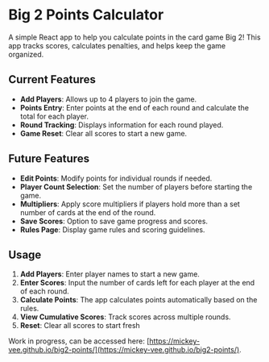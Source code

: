 # Big 2 Points Calculator

A simple React app to help you calculate points in the card game Big 2! This app tracks scores, calculates penalties, and helps keep the game organized.

## Current Features

- **Add Players**: Allows up to 4 players to join the game.
- **Points Entry**: Enter points at the end of each round and calculate the total for each player.
- **Round Tracking**: Displays information for each round played.
- **Game Reset**: Clear all scores to start a new game.

## Future Features

- **Edit Points**: Modify points for individual rounds if needed.
- **Player Count Selection**: Set the number of players before starting the game.
- **Multipliers**: Apply score multipliers if players hold more than a set number of cards at the end of the round.
- **Save Scores**: Option to save game progress and scores.
- **Rules Page**: Display game rules and scoring guidelines.

## Usage

1. **Add Players**: Enter player names to start a new game.
2. **Enter Scores**: Input the number of cards left for each player at the end of each round.
3. **Calculate Points**: The app calculates points automatically based on the rules.
4. **View Cumulative Scores**: Track scores across multiple rounds.
5. **Reset**: Clear all scores to start fresh

Work in progress, can be accessed here: [https://mickey-vee.github.io/big2-points/](https://mickey-vee.github.io/big2-points/).
